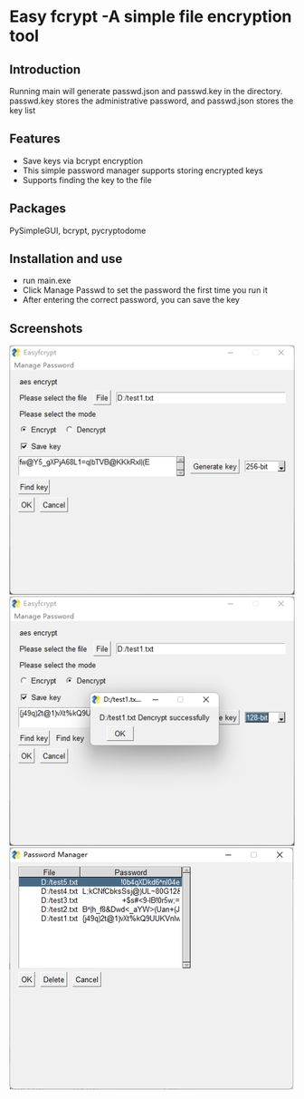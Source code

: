 # Easy fcrypt -A simple file encryption tool
## Introduction
Running main will generate passwd.json and passwd.key in the directory. passwd.key stores the administrative password, and passwd.json stores the key list
## Features
+ Save keys via bcrypt encryption
+ This simple password manager supports storing encrypted keys
+ Supports finding the key to the file
## Packages
PySimpleGUI, bcrypt, pycryptodome
## Installation and use
+ run main.exe
+ Click Manage Passwd to set the password the first time you run it
+ After entering the correct password, you can save the key
## Screenshots
![Ｗindow](https://github.com/blue-spirits/Easyfcrypt/raw/master/screenshots/window.png)
![Dencrypt](https://github.com/blue-spirits/Easyfcrypt/raw/master/screenshots/Dencrypt.png)
![Manager](https://github.com/blue-spirits/Easyfcrypt/raw/master/screenshots/manager.png)
